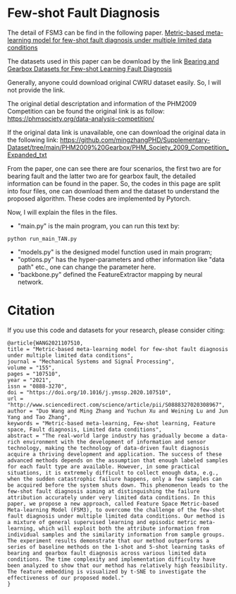 # Few-shot Fault Diagnosis 
The detail of FSM3 can be find in the following paper.
[Metric-based meta-learning model for few-shot fault diagnosis under multiple limited data conditions](https://doi.org/10.1016/j.ymssp.2020.107510)

The datasets used in this paper can be download by the link [Bearing and Gearbox Datasets for Few-shot Learning Fault Diagnosis](https://data.mendeley.com/datasets/2znkfwhzs7/1)

Generally, anyone could download original CWRU dataset easily. So, I will not provide the link.

The original detial descriptation and information of the PHM2009 Competition can be found the original link is as follow:
https://phmsociety.org/data-analysis-competition/

If the original data link is unavailable, one can download the original data in the following link:
https://github.com/mingzhangPHD/Supplementary-Dataset/tree/main/PHM2009%20Gearbox/PHM_Society_2009_Competition_Expanded_txt

From the paper, one can see there are four scenarios, the first two are for bearing fault and the latter two are for gearbox fault, the detailed information can be found in the paper. So, the codes in this page are split into four files, one can download them and the dataset to understand the proposed algorithm. These codes are implemented by Pytorch.

Now, I will explain the files in the files. 

- "main.py" is the main program, you can run this text by:
```
python run_main_TAN.py
```
- "models.py" is the designed model function used in main program;
- "options.py" has the hyper-parameters and other information like "data path" etc., one can change the parameter here.
- "backbone.py" defined the FeatureExtractor mapping by neural network. 


# Citation

If you use this code and datasets for your research, please consider citing:

```
@article{WANG2021107510,
title = "Metric-based meta-learning model for few-shot fault diagnosis under multiple limited data conditions",
journal = "Mechanical Systems and Signal Processing",
volume = "155",
pages = "107510",
year = "2021",
issn = "0888-3270",
doi = "https://doi.org/10.1016/j.ymssp.2020.107510",
url = "http://www.sciencedirect.com/science/article/pii/S0888327020308967",
author = "Duo Wang and Ming Zhang and Yuchun Xu and Weining Lu and Jun Yang and Tao Zhang",
keywords = "Metric-based meta-learning, Few-shot learning, Feature space, Fault diagnosis, Limited data conditions",
abstract = "The real-world large industry has gradually become a data-rich environment with the development of information and sensor technology, making the technology of data-driven fault diagnosis acquire a thriving development and application. The success of these advanced methods depends on the assumption that enough labeled samples for each fault type are available. However, in some practical situations, it is extremely difficult to collect enough data, e.g., when the sudden catastrophic failure happens, only a few samples can be acquired before the system shuts down. This phenomenon leads to the few-shot fault diagnosis aiming at distinguishing the failure attribution accurately under very limited data conditions. In this paper, we propose a new approach, called Feature Space Metric-based Meta-learning Model (FSM3), to overcome the challenge of the few-shot fault diagnosis under multiple limited data conditions. Our method is a mixture of general supervised learning and episodic metric meta-learning, which will exploit both the attribute information from individual samples and the similarity information from sample groups. The experiment results demonstrate that our method outperforms a series of baseline methods on the 1-shot and 5-shot learning tasks of bearing and gearbox fault diagnosis across various limited data conditions. The time complexity and implementation difficulty have been analyzed to show that our method has relatively high feasibility. The feature embedding is visualized by t-SNE to investigate the effectiveness of our proposed model."
}
```






